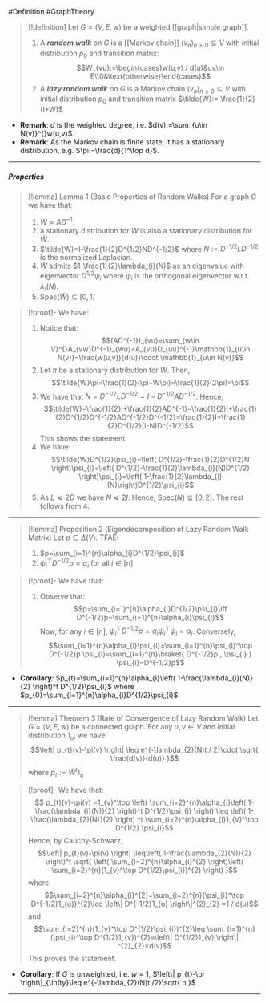 #Definition #GraphTheory 

> [!definition]
> Let $G=(V,E,w)$ be a weighted [[graph|simple graph]].
> 1. A ***random walk*** on $G$ is a [[Markov chain]] $(v_{n})_{n\geq 0}\subseteq V$ with initial distribution $p_{0}$ and transition matrix: $$W_{vu}:=\begin{cases}w(u,v) / d(u)&uv\in E\\0&\text{otherwise}\end{cases}$$
> 2. A ***lazy random walk*** on $G$ is a Markov chain $(v_{n})_{n\geq 0}\subseteq V$ with initial distribution $p_{0}$ and transition matrix $\tilde{W}:= \frac{1}{2}(I+W)$
- **Remark**: $d$ is the weighted degree, i.e. $d(v):=\sum_{u\in N(v)}^{}w(u,v)$.
- **Remark**: As the Markov chain is finite state, it has a stationary distribution, e.g. $\pi:=\frac{d}{1^\top d}$. 
---
##### Properties
> [!lemma] Lemma 1 (Basic Properties of Random Walks)
> For a graph $G$ we have that: 
> 1. $W=AD^{-1}$.
> 2. a stationary distribution for $W$ is also a stationary distribution for $\tilde{W}$.
> 3. $\tilde{W}=I-\frac{1}{2}D^{1/2}ND^{-1/2}$ where $N:= D^{-1/2}LD^{-1/2}$ is the normalized Laplacian.
> 4. $\tilde{W}$ admits $1-\frac{1}{2}\lambda_{i}(N)$ as an eigenvalue with eigenvector $D^{1/2}\psi_{i}$ where $\psi_{i}$ is the orthogonal eigenvector w.r.t. $\lambda_{i}(N)$.
> 5. $\text{Spec}(\tilde{W})\subseteq [0,1]$

> [!proof]-
> We have:
> 1. Notice that: $$(AD^{-1})_{vu}=\sum_{w\in V}^{}A_{vw}D^{-1}_{wu}=A_{vu}D_{uu}^{-1}\mathbb{1}_{u\in N(v)}=\frac{w(u,v)}{d(u)}\cdot \mathbb{1}_{u\in N(v)}$$
> 2. Let $\pi$ be a stationary distribution for $W$. Then, $$\tilde{W}\pi=\frac{1}{2}(\pi+W\pi)=\frac{1}{2}(2\pi)=\pi$$
> 3. We have that $N=D^{-1/2}LD^{-1/2}=I-D^{-1/2}AD^{-1/2}$. Hence, $$\tilde{W}=\frac{1}{2}I+\frac{1}{2}AD^{-1}=\frac{1}{2}I+\frac{1}{2}D^{1/2}D^{-1/2}AD^{-1/2}D^{-1/2}=\frac{1}{2}I+\frac{1}{2}D^{1/2}(I-N)D^{-1/2}$$This shows the statement.
> 4. We have: $$\tilde{W}D^{1/2}\psi_{i}=\left( D^{1/2}-\frac{1}{2}D^{1/2}N \right)\psi_{i}=\left( D^{1/2}-\frac{1}{2}\lambda_{i}(N)D^{1/2} \right)\psi_{i}=\left( 1-\frac{1}{2}\lambda_{i}(N)\right)D^{1/2}\psi_{i}$$
> 5. As $L\preceq 2D$ we have $N\preceq 2I$. Hence, $\text{Spec}(N)\subseteq[0,2]$. The rest follows from 4. 

---
> [!lemma] Proposition 2 (Eigendecomposition of Lazy Random Walk Matrix)
> Let $p\in\Delta(V)$. TFAE:
> 1. $p=\sum_{i=1}^{n}\alpha_{i}D^{1/2}\psi_{i}$
> 2. $\psi_{i}^\top D^{-1/2}p=\alpha_{i}$ for all $i\in[n]$.


> [!proof]-
> We have that:
> 1. Observe that: $$p=\sum_{i=1}^{n}\alpha_{i}D^{1/2}\psi_{i}\iff D^{-1/2}p=\sum_{i=1}^{n}\alpha_{i}\psi_{i}$$Now, for any $i\in[n]$, $\psi_{i}^\top D^{-1/2}p=\alpha_{i}\psi_{i}^\top \psi_{i}=\alpha_{i}$. Conversely, $$\sum_{i=1}^{n}\alpha_{i}\psi_{i}=\sum_{i=1}^{n}\psi_{i}^\top D^{-1/2}p \psi_{i}=\sum_{i=1}^{n}\braket{ D^{-1/2}p , \psi_{i} } \psi_{i}=D^{-1/2}p$$

- **Corollary**: $p_{t}=\sum_{i=1}^{n}\alpha_{i}\left( 1-\frac{\lambda_{i}(N)}{2} \right)^t D^{1/2}\psi_{i}$ where $p_{0}=\sum_{i=1}^{n}\alpha_{i}D^{1/2}\psi_{i}$.
---
> [!lemma] Theorem 3 (Rate of Convergence of Lazy Random Walk)
> Let $G=(V,E,w)$ be a connected graph. For any $u,v\in V$ and initial distribution $1_{u}$, we have:$$\left| p_{t}(v)-\pi(v) \right| \leq e^{-\lambda_{2}(N)t / 2}\cdot \sqrt{ \frac{d(v)}{d(u)} }$$where $p_{t}:=\tilde{W}^t 1_{u}$

> [!proof]-
> We have that: $$ p_{t}(v)-\pi(v) =1_{v}^\top \left( \sum_{i=2}^{n}\alpha_{i}\left( 1-\frac{\lambda_{i}(N)}{2} \right)^t D^{1/2}\psi_{i} \right) \leq \left( 1-\frac{\lambda_{2}(N)}{2} \right) ^t \sum_{i=2}^{n}\alpha_{i}1_{v}^\top D^{1/2} \psi_{i}$$Hence, by Cauchy-Schwarz, $$\left| p_{t}(v)-\pi(v) \right| \leq\left( 1-\frac{\lambda_{2}(N)}{2} \right)^t \sqrt{ \left( \sum_{i=2}^{n}\alpha_{i}^{2} \right)\left( \sum_{i=2}^{n}(1_{v}^\top D^{1/2}\psi_{i})^{2} \right)  }$$where: $$\sum_{i=2}^{n}\alpha_{i}^{2}=\sum_{i=2}^{n}(\psi_{i}^\top D^{-1/2}1_{u})^{2}\leq \left\| D^{-1/2}1_{u} \right\|^{2}_{2} =1 / d(u)$$and $$\sum_{i=2}^{n}(1_{v}^\top D^{1/2}\psi_{i})^{2}\leq \sum_{i=1}^{n}(\psi_{i}^\top D^{1/2}1_{v})^{2}=\left\| D^{1/2}1_{v} \right\| ^{2}_{2}=d(v)$$This proves the statement.
- **Corollary**: If $G$ is unweighted, i.e. $w\equiv 1$, $\left\| p_{t}-\pi \right\|_{\infty}\leq e^{-\lambda_{2}(N)t /2}\sqrt{ n }$
---
